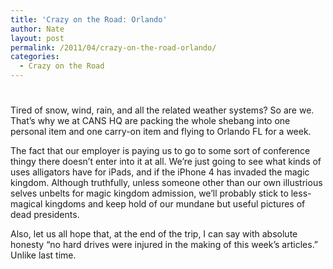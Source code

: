 ```yaml
---
title: 'Crazy on the Road: Orlando'
author: Nate
layout: post
permalink: /2011/04/crazy-on-the-road-orlando/
categories:
  - Crazy on the Road
---
```

# 

Tired of snow, wind, rain, and all the related weather systems? So are we. That’s why we at CANS HQ are packing the whole shebang into one personal item and one carry-on item and flying to Orlando FL for a week.

The fact that our employer is paying us to go to some sort of conference thingy there doesn’t enter into it at all. We’re just going to see what kinds of uses alligators have for iPads, and if the iPhone 4 has invaded the magic kingdom. Although truthfully, unless someone other than our own illustrious selves unbelts for magic kingdom admission, we’ll probably stick to less-magical kingdoms and keep hold of our mundane but useful pictures of dead presidents.

Also, let us all hope that, at the end of the trip, I can say with absolute honesty “no hard drives were injured in the making of this week’s articles.” Unlike last time.

 